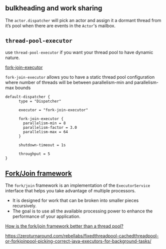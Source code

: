
bulkheading and work sharing
----------------------------

The `actor.dispatcher` will pick an actor and assign it a dormant thread from it’s pool
when there are events in the `Actor`'s mailbox.

`thread-pool-executor`
------------------------

use `thread-pool-executor` if you want your thread pool to have dynamic nature.

[fork-join-executor](https://github.com/shekhargulati/52-technologies-in-2016/blob/master/41-akka-dispatcher/README.md#the-default-dispatcher)

`fork-join-executor` allows you to have a static thread pool configuration 
where number of threads will be between parallelism-min and parallelism-max bounds

```
default-dispatcher {
      type = "Dispatcher"

      executor = "fork-join-executor"

      fork-join-executor {
        parallelism-min = 8
        parallelism-factor = 3.0
        parallelism-max = 64
      }

      shutdown-timeout = 1s

      throughput = 5
}
```

[Fork/Join framework](https://docs.oracle.com/javase/tutorial/essential/concurrency/forkjoin.html)
--------------------

The `fork/join` framework is an implementation of the `ExecutorService` interface that helps you
take advantage of multiple processors. 

- It is designed for work that can be broken into smaller pieces recursively. 
- The goal is to use all the available processing power to 
enhance the performance of your application.

[How is the fork/join framework better than a thread pool?](https://stackoverflow.com/a/7928815/432903)

https://zeroturnaround.com/rebellabs/fixedthreadpool-cachedthreadpool-or-forkjoinpool-picking-correct-java-executors-for-background-tasks/
